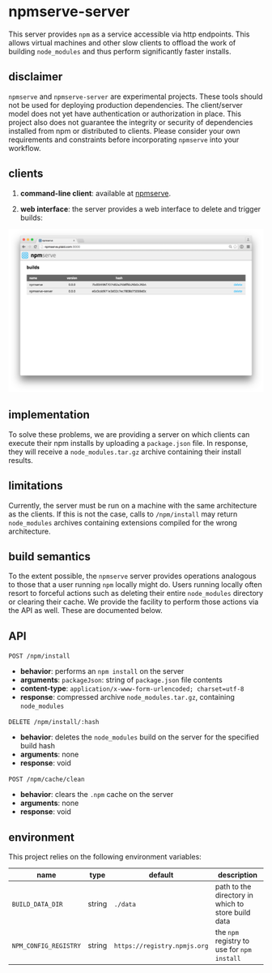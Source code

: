 # npmserve-server

This server provides `npm` as a service accessible via http endpoints.
This allows virtual machines and other slow clients to offload the work of building `node_modules` and thus perform significantly faster installs.

## disclaimer

`npmserve` and `npmserve-server` are experimental projects. These tools should not be used for deploying production dependencies. The client/server model does not yet have authentication or authorization in place. This project also does not guarantee the integrity or security of dependencies installed from npm or distributed to clients. Please consider your own requirements and constraints before incorporating `npmserve` into your workflow.

## clients

1. **command-line client**: available at [npmserve](https://github.com/plaid/npmserve).

2. **web interface**: the server provides a web interface to delete and trigger builds:

![web interface](docs/screenshot.png)

## implementation

To solve these problems, we are providing a server on which clients can execute their
npm installs by uploading a `package.json` file. In response, they will receive a
`node_modules.tar.gz` archive containing their install results.

## limitations

Currently, the server must be run on a machine with the same architecture as the clients. If this is not the case, calls to `/npm/install` may return `node_modules` archives containing extensions compiled for the wrong architecture.

## build semantics

To the extent possible, the `npmserve` server provides operations analogous to
those that a user running `npm` locally might do. Users running locally often
resort to forceful actions such as deleting their entire `node_modules`
directory or clearing their cache. We provide the facility to perform those
actions via the API as well. These are documented below.

## API

`POST /npm/install`
* **behavior**: performs an `npm install` on the server
* **arguments**: `packageJson`: string of `package.json` file contents
* **content-type**: `application/x-www-form-urlencoded; charset=utf-8`
* **response**: compressed archive `node_modules.tar.gz`, containing `node_modules`

`DELETE /npm/install/:hash`
* **behavior**: deletes the `node_modules` build on the server for the specified build hash
* **arguments**: none
* **response**: void

`POST /npm/cache/clean`
* **behavior**: clears the `.npm` cache on the server
* **arguments**: none
* **response**: void

## environment

This project relies on the following environment variables:

| name | type | default | description |
| ---- | ---- | ------- | ----------- |
| `BUILD_DATA_DIR` | string | `./data` | path to the directory in which to store build data |
| `NPM_CONFIG_REGISTRY` | string | `https://registry.npmjs.org` | the `npm` registry to use for `npm install` |
